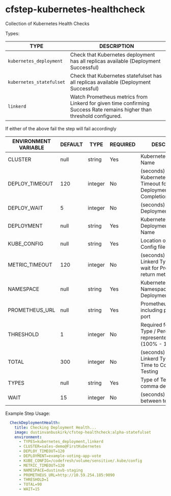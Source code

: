 # cfstep-kubernetes-healthcheck

Collection of Kubernetes Health Checks

Types:

| TYPE | DESCRIPTION |
| -------------------------- | -------------------------------------------------------------------------------------------- |
| `kubernetes_deployment` | Check that Kubernetes deployment has all replicas available (Deployment Successful)|
| `kubernetes_statefulset` | Check that Kubernetes statefulset has all replicas available (Deployment Successful)|
| `linkerd` | Watch Prometheus metrics from Linkerd for given time confirming Success Rate remains higher than threshold configured.|

If either of the above fail the step will fail accordingly

| ENVIRONMENT VARIABLE | DEFAULT | TYPE | REQUIRED | DESCRIPTION |
|----------------------------|----------|---------|----------|---------------------------------------------------------------------------------------------------------------------------------|
| CLUSTER | null | string | Yes | Kubernetes Context Name |
| DEPLOY_TIMEOUT | 120 | integer | No | (seconds) Required for Kubernetes Type / Timeout for Deployment Completion |
| DEPLOY_WAIT | 5 | integer | No | (seconds) Between Deployment Checks |
| DEPLOYMENT | null | string | Yes | Kubernetes Deployment/Statefulset Name |
| KUBE_CONFIG | null | string | Yes | Location of Kube Config file |
| METRIC_TIMEOUT | 120 | integer | No | (seconds) Required for Linkerd Type / Time to wait for Prometheus to return metrics |
| NAMESPACE | null | string | Yes | Kubernetes Namespace of Deployment |
| PROMETHEUS_URL | null | string | Yes | Prometheus URL including protocol and port |
| THRESHOLD | 1 | integer | No | Required for Linkerd Type / Percentage represented in 1 - .01 (100% - 1%) |
| TOTAL | 300 | integer | No | (seconds) Required for Linkerd Type / Total Time to Continue Testing |
| TYPES | null | string | Yes | Type of Tests to Run comma delimited |
| WAIT | 15 | integer | No | (seconds) Wait between tests |

Example Step Usage:

``` yaml
  CheckDeploymentHealth:
    title: Checking Deployment Health...
    image: dustinvanbuskirk/cfstep-healthcheck:alpha-statefulset
    environment:
      - TYPES=kubernetes_deployment,linkerd
      - CLUSTER=sales-demo@FirstKubernetes
      - DEPLOY_TIMEOUT=120
      - DEPLOYMENT=example-voting-app-vote
      - KUBE_CONFIG=/codefresh/volume/sensitive/.kube/config
      - METRIC_TIMEOUT=120
      - NAMESPACE=dustinvb-staging
      - PROMETHEUS_URL=http://10.59.254.185:9090
      - THRESHOLD=1
      - TOTAL=90
      - WAIT=15
```
